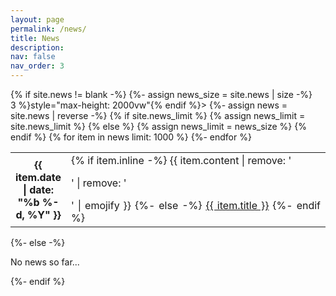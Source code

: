 ```yaml
---
layout: page
permalink: /news/
title: News
description:
nav: false
nav_order: 3
---
```

 
  <div class="news">
    {% if site.news != blank -%} 
    {%- assign news_size = site.news | size -%}
    <div class="table-responsive" {% if site.news_scrollable and news_size > 3 %}style="max-height: 2000vw"{% endif %}>
      <table class="table table-sm table-borderless">
      {%- assign news = site.news | reverse -%}
      {% if site.news_limit %}
      {% assign news_limit = site.news_limit %}
      {% else %}
      {% assign news_limit = news_size %}
      {% endif %}
      {% for item in news limit: 1000 %} 
        <tr>
          <th scope="row" style="width:15%">{{ item.date | date: "%b %-d, %Y" }}</th>
          <td style="text-align:justify">
            {% if item.inline -%} 
              {{ item.content | remove: '<p>' | remove: '</p>' | emojify }}
            {%- else -%} 
              <a class="news-title" href="{{ item.url | relative_url }}">{{ item.title }}</a>
            {%- endif %} 
          </td>
        </tr>
      {%- endfor %} 
      </table>
    </div>
  {%- else -%} 
    <p>No news so far...</p>
  {%- endif %} 
  </div>
